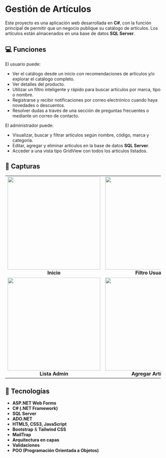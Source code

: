 # Gestión de Artículos

Este proyecto es una aplicación web desarrollada en **C#**, con la función principal de permitir que un negocio publique su catálogo de artículos. Los artículos están almacenados en una base de datos **SQL Server**.

## 💻 Funciones

El usuario puede:  
- Ver el catálogo desde un inicio con recomendaciones de artículos y/o explorar el catálogo completo.  
- Ver detalles del producto.
- Utilizar un filtro inteligente y rápido para buscar artículos por marca, tipo o nombre.  
- Registrarse y recibir notificaciones por correo electrónico cuando haya novedades o descuentos.  
- Resolver dudas a través de una sección de preguntas frecuentes o mediante un correo de contacto.

El administrador puede:  
- Visualizar, buscar y filtrar artículos según nombre, código, marca y categoría.  
- Editar, agregar y eliminar artículos en la base de datos **SQL Server**.  
- Acceder a una vista tipo GridView con todos los artículos listados.


<h2>📸 Capturas</h2>

<table>
  <tr>
    <td align="center">
      <img src="https://github.com/jxagus/TPFinalNivel3Acosta_RamonAgustin/blob/main/ArticulosWeb/Img/Capturas/ScreamInicio.png?raw=true" width="300"/><br/>
      <b>Inicio</b>
    </td>
    <td align="center">
      <img src="https://github.com/jxagus/TPFinalNivel3Acosta_RamonAgustin/blob/main/ArticulosWeb/Img/Capturas/ScreamFiltro.png?raw=true" width="300"/><br/>
      <b>Filtro Usuario</b>
    </td>
  </tr>
  <tr>
    <td align="center">
      <img src="https://github.com/jxagus/TPFinalNivel3Acosta_RamonAgustin/blob/main/ArticulosWeb/Img/Capturas/ScreamLista.png?raw=true" width="300"/><br/>
      <b>Lista Admin</b>
    </td>
    <td align="center">
      <img src="https://github.com/jxagus/TPFinalNivel3Acosta_RamonAgustin/blob/main/ArticulosWeb/Img/Capturas/ScreamAgregar.png?raw=true" width="300"/><br/>
      <b>Agregar Artículo</b>
    </td>
  </tr>
</table>


## 🧰 Tecnologías 

- **ASP.NET Web Forms**
- **C# (.NET Framework)**
- **SQL Server**
- **ADO.NET** 
- **HTML5, CSS3, JavaScript**
- **Bootstrap** & **Tailwind CSS**
- **MailTrap**
- **Arquitectura en capas**
- **Validaciones**
- **POO (Programación Orientada a Objetos)**
